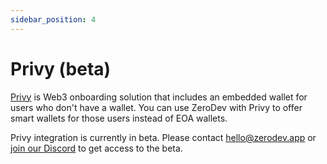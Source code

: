 ```yaml
---
sidebar_position: 4
---
```


# Privy (beta)

[Privy](https://www.privy.io/) is Web3 onboarding solution that includes an embedded wallet for users who don't have a wallet.  You can use ZeroDev with Privy to offer smart wallets for those users instead of EOA wallets.

Privy integration is currently in beta.  Please contact hello@zerodev.app or [join our Discord](https://discord.gg/KS9MRaTSjx) to get access to the beta.